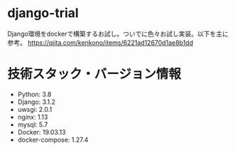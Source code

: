 # django-trial

Django環境をdockerで構築するお試し。ついでに色々お試し実装。以下を主に参考。
https://qiita.com/kenkono/items/6221ad12670d1ae8b1dd

# 技術スタック・バージョン情報
- Python: 3.8
- Django: 3.1.2
- uwsgi: 2.0.1
- nginx: 1.13
- mysql: 5.7
- Docker: 19.03.13
- docker-compose: 1.27.4
